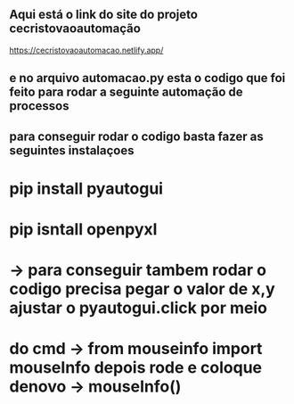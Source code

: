 ## Aqui está o link do site do projeto cecristovaoautomação ##
https://cecristovaoautomacao.netlify.app/
## e no arquivo automacao.py esta o codigo que foi feito para rodar a seguinte automação de processos ##
## para conseguir rodar o codigo basta fazer as seguintes instalaçoes
# pip install pyautogui
# pip isntall openpyxl 
# -> para conseguir tambem rodar o codigo precisa pegar o valor de x,y ajustar o pyautogui.click por meio 
# do cmd -> from mouseinfo import mouseInfo depois rode e coloque denovo -> mouseInfo()

